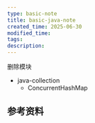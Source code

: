 ```yaml
---
type: basic-note
title: basic-java-note
created_time: 2025-06-30
modified_time: 
tags:
description:
---
```


删除模块

- java-collection
  - ConcurrentHashMap

## 参考资料
